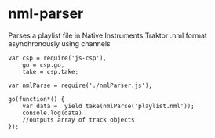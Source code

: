 # nml-parser
Parses a playlist file in Native Instruments Traktor .nml format asynchronously using channels

```
var csp = require('js-csp'),
    go = csp.go,
    take = csp.take;

var nmlParse = require('./nmlParser.js');

go(function*() {
    var data =  yield take(nmlParse('playlist.nml'));
    console.log(data)
    //outputs array of track objects
});
```